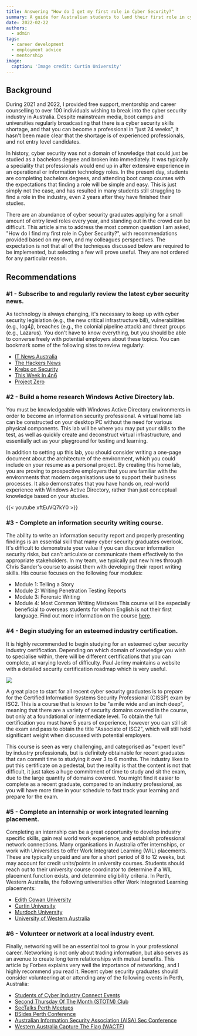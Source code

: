 ```yaml
---
title: Answering "How do I get my first role in Cyber Security?"
summary: A guide for Australian students to land their first role in cyber security.
date: 2022-02-22
authors:
  - admin
tags:
  - career development
  - employment advice
  - mentorship
image:
  caption: 'Image credit: Curtin University'
---
```

## Background
During 2021 and 2022, I provided free support, mentorship and career counselling to over 100 individuals wishing to break into the cyber security industry in Australia. Despite mainstream media, boot camps and universities regularly broadcasting that there is a cyber security skills shortage, and that you can become a professional in "just 24 weeks", it hasn't been made clear that the shortage is of experienced professionals, and not entry level candidates. 

In history, cyber security was not a domain of knowledge that could just be studied as a bachelors degree and broken into immediately. It was typically a speciality that professionals would end up in after extensive experience in an operational or information technology roles. In the present day, students are completing bachelors degrees, and attending boot camp courses with the expectations that finding a role will be simple and easy. This is just simply not the case, and has resulted in many students still struggling to find a role in the industry, even 2 years after they have finished their studies.

There are an abundance of cyber security graduates applying for a small amount of entry level roles every year, and standing out in the crowd can be difficult. This article aims to address the most common question I am asked, "How do I find my first role in Cyber Security?", with recommendations provided based on my own, and my colleagues perspectives. The expectation is not that all of the techniques discussed below are required to be implemented, but selecting a few will prove useful. They are not ordered for any particular reason.

## Recommendations
### #1 - Subscribe to and regularly review the latest cyber security news.
As technology is always changing, it's necessary to keep up with cyber security legislation (e.g., the new critical infrastructure bill), vulnerabilities (e.g., log4j), breaches (e.g., the colonial pipeline attack) and threat groups (e.g., Lazarus). You don't have to know everything, but you should be able to converse freely with potential employers about these topics. You can bookmark some of the following sites to review regularly:
* [IT News Australia](https://www.itnews.com.au/)
* [The Hackers News](https://thehackernews.com/)
* [Krebs on Security](https://krebsonsecurity.com/)
* [This Week In 4n6](https://thisweekin4n6.com/)
* [Project Zero](https://googleprojectzero.blogspot.com/)

### #2 - Build a home research Windows Active Directory lab.
You must be knowledgeable with Windows Active Directory environments in order to become an information security professional. A virtual home lab can be constructed on your desktop PC without the need for various physical components. This lab will be where you may put your skills to the test, as well as quickly create and deconstruct virtual infrastructure, and essentially act as your playground for testing and learning. 

In addition to setting up this lab, you should consider writing a one-page document about the architecture of the environment, which you could include on your resume as a personal project. By creating this home lab, you are proving to prospective employers that you are familiar with the environments that modern organisations use to support their business processes. It also demonstrates that you have hands on, real-world experience with Windows Active Directory, rather than just conceptual knowledge based on your studies. 

{{< youtube xftEuVQ7kY0 >}}

### #3 - Complete an information security writing course.
The ability to write an information security report and properly presenting findings is an essential skill that many cyber security graduates overlook. It's difficult to demonstrate your value if you can discover information security risks, but can't articulate or communicate them effectively to the appropriate stakeholders. In my team, we typically put new hires through Chris Sander's course to assist them with developing their report writing skills. His course focuses on the following four modules:
* Module 1: Telling a Story
* Module 2: Writing Penetration Testing Reports
* Module 3: Forensic Writing
* Module 4: Most Common Writing Mistakes
This course will be especially beneficial to overseas students for whom English is not their first language. Find out more information on the course [here](https://chrissanders.org/training/writing/).

### #4 - Begin studying for an esteemed industry certification.
It is highly recommended to begin studying for an esteemed cyber security industry certification. Depending on which domain of knowledge you wish to specialise within, there will be different certifications that you can complete, at varying levels of difficulty. Paul Jerimy maintains a website with a detailed security certification roadmap which is very useful. 

![](https://media.licdn.com/dms/image/C5612AQF5ktMnIXtjow/article-inline_image-shrink_1500_2232/0/1645502872541?e=1718841600&v=beta&t=ZMruiIytD0xzGSsbHwAkL6ec_Z7YuprMSF_9-YV52BQ)

A great place to start for all recent cyber security graduates is to prepare for the Certified Information Systems Security Professional (CISSP) exam by ISC2. This is a course that is known to be "a mile wide and an inch deep", meaning that there are a variety of security domains covered in the course, but only at a foundational or intermediate level. To obtain the full certification you must have 5 years of experience, however you can still sit the exam and pass to obtain the title "Associate of ISC2", which will still hold significant weight when discussed with potential employers. 

This course is seen as very challenging, and categorised as "expert level" by industry professionals, but is definitely obtainable for recent graduates that can commit time to studying it over 3 to 6 months. The industry likes to put this certificate on a pedestal, but the reality is that the content is not that difficult, it just takes a huge commitment of time to study and sit the exam, due to the large quantity of domains covered. You might find it easier to complete as a recent graduate, compared to an industry professional, as you will have more time in your schedule to fast track your learning and prepare for the exam.

### #5 - Complete an internship or work integrated learning placement. 
Completing an internship can be a great opportunity to develop industry specific skills, gain real world work experience, and establish professional network connections. Many organisations in Australia offer internships, or work with Universities to offer Work Integrated Learning (WIL) placements. These are typically unpaid and are for a short period of 8 to 12 weeks, but may account for credit units/points in university courses. Students should reach out to their university course coordinator to determine if a WIL placement function exists, and determine eligibility criteria. In Perth, Western Australia, the following universities offer Work Integrated Learning placements:
* [Edith Cowan University](https://www.ecu.edu.au/schools/science/employability/work-integrated-learning)
* [Curtin University](https://www.curtin.edu.au/engage/student-engagement/work-integrated-learning/)
* [Murdoch University](https://www.murdoch.edu.au/Work-Integrated-Learning/)
* [University of Western Australia](https://www.uwa.edu.au/students/My-career/Work-placements-and-internships)

### #6 - Volunteer or network at a local industry event.
Finally, networking will be an essential tool to grow in your professional career. Networking is not only about trading information, but also serves as an avenue to create long term relationships with mutual benefits. This article by Forbes explains very well the importance of networking, and I highly recommend you read it. Recent cyber security graduates should consider volunteering at or attending any of the following events in Perth, Australia:
* [Students of Cyber Industry Connect Events](https://www.linkedin.com/showcase/studentsofcyber/)
* [Second Thursday Of The Month (STOTM) Club](https://www.linkedin.com/groups/7053348/)
* [SecTalks Perth Meetups](https://www.meetup.com/en-AU/SecTalks-Perth/)
* [BSides Perth Conference](https://bsidesperth.com.au/)
* [Australian Information Security Association (AISA) Sec Conference](https://aisa.org.au/Public/Events/Event_Display.aspx?EventKey=10c6dbf3-5485-434c-b2cc-9749fa902b26)
* [Western Australia Capture The Flag (WACTF)](https://capture.tf/)